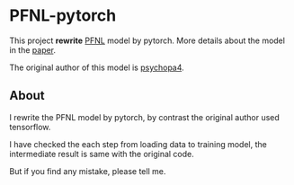# PFNL-pytorch
This project **rewrite** [PFNL](https://github.com/psychopa4/PFNL) model by pytorch. More details about the model in the [paper](http://openaccess.thecvf.com/content_ICCV_2019/papers/Yi_Progressive_Fusion_Video_Super-Resolution_Network_via_Exploiting_Non-Local_Spatio-Temporal_Correlations_ICCV_2019_paper.pdf).  

The original author of this model is [psychopa4](https://github.com/psychopa4).

## About
I rewrite the PFNL model by pytorch, by contrast the original author used tensorflow.  
  
I have checked the each step from loading data to training model, the intermediate result is same with the original code.  
  
But if you find any mistake, please tell me.


